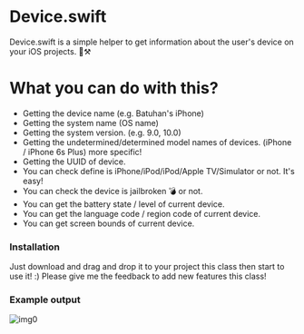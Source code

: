 # Device.swift

Device.swift is a simple helper to get information about the user's device on your iOS projects. 📱⚒


# What you can do with this?

  - Getting the device name (e.g. Batuhan's iPhone)
  - Getting the system name (OS name)
  - Getting the system version. (e.g. 9.0, 10.0)
  - Getting the undetermined/determined model names of devices. (iPhone / iPhone 6s Plus) more specific!
  - Getting the UUID of device.
  - You can check define is iPhone/iPod/iPod/Apple TV/Simulator or not. It's easy!
  - You can check the device is jailbroken 💣 or not.
  - You can get the battery state / level of current device.
  - You can get the language code / region code of current device.
  - You can get screen bounds of current device.

### Installation

Just download and drag and drop it to your project this class then start to use it! :) Please give me the feedback to add new features this class!

### Example output

![img0](https://raw.githubusercontent.com/strawb3rryx7/Device.swift/master/images/img0.png)


